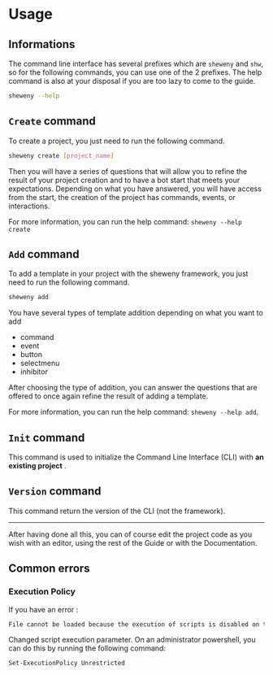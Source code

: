 # Usage

## Informations

The command line interface has several prefixes which are `sheweny` and `shw`, so for the following commands, you can use one of the 2 prefixes.
The help command is also at your disposal if you are too lazy to come to the guide.

```sh
sheweny --help
```

## `Create` command

To create a project, you just need to run the following command.

```sh
sheweny create [project_name]
```

Then you will have a series of questions that will allow you to refine the result of your project creation and to have a bot start that meets your expectations.
Depending on what you have answered, you will have access from the start, the creation of the project has commands, events, or interactions.

For more information, you can run the help command: `sheweny --help create`

## `Add` command

To add a template in your project with the sheweny framework, you just need to run the following command.

```sh
sheweny add
```

You have several types of template addition depending on what you want to add

- command
- event
- button
- selectmenu
- inhibitor

After choosing the type of addition, you can answer the questions that are offered to once again refine the result of adding a template.

For more information, you can run the help command: `sheweny --help add`.

## `Init` command

This command is used to initialize the Command Line Interface (CLI) with **an existing project** .

## `Version` command

This command return the version of the CLI (not the framework).

---

After having done all this, you can of course edit the project code as you wish with an editor, using the rest of the Guide or with the Documentation.

## Common errors

### Execution Policy

If you have an error :

```sh
File cannot be loaded because the execution of scripts is disabled on this system. Please see "get-help about_signing" for more details
```

Changed script execution parameter. On an administrator powershell, you can do this by running the following command:

```sh
Set-ExecutionPolicy Unrestricted
```
